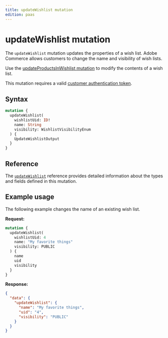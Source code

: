 ```yaml
---
title: updateWishlist mutation
edition: paas
---
```


# updateWishlist mutation

The `updateWishlist` mutation updates the properties of a wish list. Adobe Commerce allows customers to change the name and visibility of wish lists.

<InlineAlert variant="info" slots="text" />

Use the [updateProductsInWishlist mutation](update-products.md) to modify the contents of a wish list.

This mutation requires a valid [customer authentication token](../../customer/mutations/generate-token.md).

## Syntax

```graphql
mutation {
  updateWishlist(
    wishlistUid: ID!
    name: String
    visibility: WishlistVisibilityEnum
  ) {
    UpdateWishlistOutput
  }
}
```

## Reference

The [`updateWishlist`](https://developer.adobe.com/commerce/webapi/graphql-api/index.html#mutation-updateWishlist) reference provides detailed information about the types and fields defined in this mutation.

## Example usage

The following example changes the name of an existing wish list.

**Request:**

``` graphql
mutation {
  updateWishlist(
    wishlistUid: 4
    name: "My favorite things"
    visibility: PUBLIC
  ) {
    name
    uid
    visibility
  }
}
```

**Response:**

```json
{
  "data": {
    "updateWishlist": {
      "name": "My favorite things",
      "uid": "4",
      "visibility": "PUBLIC"
    }
  }
}
```
